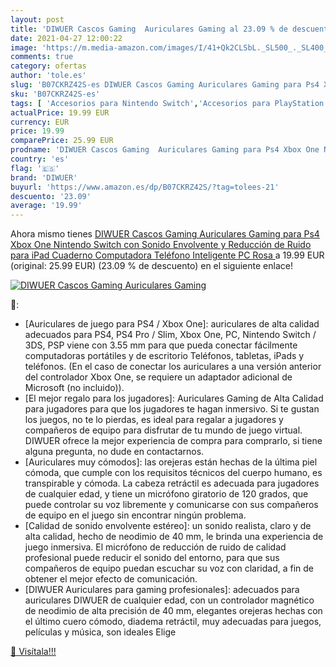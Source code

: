 ```yaml
---
layout: post
title: 'DIWUER Cascos Gaming  Auriculares Gaming al 23.09 % de descuento'
date: 2021-04-27 12:00:22
image: 'https://m.media-amazon.com/images/I/41+Qk2CLSbL._SL500_._SL400_.jpg'
comments: true
category: ofertas
author: 'tole.es'
slug: 'B07CKRZ42S-es DIWUER Cascos Gaming Auriculares Gaming para Ps4 Xbox One...'
sku: 'B07CKRZ42S-es'
tags: [ 'Accesorios para Nintendo Switch','Accesorios para PlayStation 4','Auriculares gaming con micrófono para PlayStation 4','Auriculares y accesorios','Electrónica','Hardware y juegos para Nintendo Switch','Hardware y juegos para PlayStation 4','Videojuegos','diwuer','ipad', ]
actualPrice: 19.99 EUR
currency: EUR
price: 19.99
comparePrice: 25.99 EUR
prodname: 'DIWUER Cascos Gaming  Auriculares Gaming para Ps4 Xbox One Nintendo Switch  con Sonido Envolvente y Reducción de Ruido  para iPad Cuaderno Computadora Teléfono Inteligente PC  Rosa '
country: 'es'
flag: '🇪🇸'
brand: 'DIWUER'
buyurl: 'https://www.amazon.es/dp/B07CKRZ42S/?tag=tolees-21'
descuento: '23.09'
average: '19.99'
---
```


Ahora mismo tienes [DIWUER Cascos Gaming  Auriculares Gaming para Ps4 Xbox One Nintendo Switch  con Sonido Envolvente y Reducción de Ruido  para iPad Cuaderno Computadora Teléfono Inteligente PC  Rosa ](https://www.amazon.es/dp/B07CKRZ42S/?tag=tolees-21) a 19.99 EUR (original: 25.99 EUR) (23.09 %  de descuento) en el siguiente enlace!

[![DIWUER Cascos Gaming  Auriculares Gaming](https://m.media-amazon.com/images/I/41+Qk2CLSbL._SL500_._SL400_.jpg)](https://www.amazon.es/dp/B07CKRZ42S/?tag=tolees-21)

🔎:

- [Auriculares de juego para PS4 / Xbox One]: auriculares de alta calidad adecuados para PS4, PS4 Pro / Slim, Xbox One, PC, Nintendo Switch / 3DS, PSP viene con 3.55 mm para que pueda conectar fácilmente computadoras portátiles y de escritorio Teléfonos, tabletas, iPads y teléfonos. (En el caso de conectar los auriculares a una versión anterior del controlador Xbox One, se requiere un adaptador adicional de Microsoft (no incluido)).
- [El mejor regalo para los jugadores]: Auriculares Gaming de Alta Calidad para jugadores para que los jugadores te hagan inmersivo. Si te gustan los juegos, no te lo pierdas, es ideal para regalar a jugadores y compañeros de equipo para disfrutar de tu mundo de juego virtual. DIWUER ofrece la mejor experiencia de compra para comprarlo, si tiene alguna pregunta, no dude en contactarnos.
- [Auriculares muy cómodos]: las orejeras están hechas de la última piel cómoda, que cumple con los requisitos técnicos del cuerpo humano, es transpirable y cómoda. La cabeza retráctil es adecuada para jugadores de cualquier edad, y tiene un micrófono giratorio de 120 grados, que puede controlar su voz libremente y comunicarse con sus compañeros de equipo en el juego sin encontrar ningún problema.
- [Calidad de sonido envolvente estéreo]: un sonido realista, claro y de alta calidad, hecho de neodimio de 40 mm, le brinda una experiencia de juego inmersiva. El micrófono de reducción de ruido de calidad profesional puede reducir el sonido del entorno, para que sus compañeros de equipo puedan escuchar su voz con claridad, a fin de obtener el mejor efecto de comunicación.
- [DIWUER Auriculares para gaming profesionales]: adecuados para auriculares DIWUER de cualquier edad, con un controlador magnético de neodimio de alta precisión de 40 mm, elegantes orejeras hechas con el último cuero cómodo, diadema retráctil, muy adecuadas para juegos, películas y música, son ideales Elige

[🛒 Visítala!!!](https://www.amazon.es/dp/B07CKRZ42S/?tag=tolees-21)
